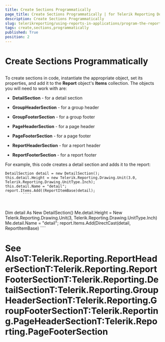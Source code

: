 ```yaml
---
title: Create Sections Programmatically
page_title: Create Sections Programmatically | for Telerik Reporting Documentation
description: Create Sections Programmatically
slug: telerikreporting/using-reports-in-applications/program-the-report-definition/create-sections-programmatically
tags: create,sections,programmatically
published: True
position: 2
---
```


# Create Sections Programmatically



## 



To create sections in code, instantiate the appropriate object, set its properties, and add it to the __Report__ object's __Items__ collection. The objects you will need to work with are:

* __DetailSection__ - for a detail section 


* __GroupHeaderSection__ - for a group header 


* __GroupFooterSection__ - for a group footer 


* __PageHeaderSection__ - for a page header 


* __PageFooterSection__ - for a page footer 


* __ReportHeaderSection__ - for a report header 


* __ReportFooterSection__ - for a report footer

For example, this code creates a detail section and adds it to the report:

````
DetailSection detail = new DetailSection();
this.detail.Height = new Telerik.Reporting.Drawing.Unit(3.0, Telerik.Reporting.Drawing.UnitType.Inch);
this.detail.Name = "detail";
report.Items.Add((ReportItemBase)detail);
		````



````
Dim detail As New DetailSection()
Me.detail.Height = New Telerik.Reporting.Drawing.Unit(3, Telerik.Reporting.Drawing.UnitType.Inch)
Me.detail.Name = "detail";
report.Items.Add(DirectCast(detail, ReportItemBase)
		````



# See AlsoT:Telerik.Reporting.ReportHeaderSectionT:Telerik.Reporting.ReportFooterSectionT:Telerik.Reporting.DetailSectionT:Telerik.Reporting.GroupHeaderSectionT:Telerik.Reporting.GroupFooterSectionT:Telerik.Reporting.PageHeaderSectionT:Telerik.Reporting.PageFooterSection
